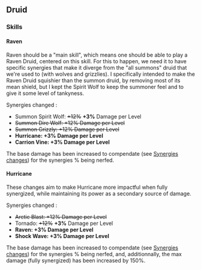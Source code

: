 ## Druid

### Skills

#### Raven

Raven should be a "main skill", which means one should be able to play a Raven Druid, centered on this skill. For this to happen, we need it to have specific synergies that make it diverge from the "all summons" druid that we're used to (with wolves and grizzlies). I specifically intended to make the Raven Druid squishier than the summon druid, by removing most of its mean shield, but I kept the Spirit Wolf to keep the summoner feel and to give it some level of tankyness.

Synergies changed :

- Summon Spirit Wolf: ~~+12%~~ **+3%** Damage per Level
- ~~Summon Dire Wolf: +12% Damage per Level~~
- ~~Summon Grizzly: +12% Damage per Level~~
- **Hurricane: +3% Damage per Level**
- **Carrion Vine: +3% Damage per Level**

The base damage has been increased to compendate (see [Synergies changes](/patchnotes/sections/systems)) for the synergies % being nerfed.

#### Hurricane

These changes aim to make Hurricane more impactful when fully synergized, while maintaining its power as a secondary source of damage.

Synergies changed :

- ~~Arctic Blast: +12% Damage per Level~~
- Tornado: ~~+12%~~ **+3%** Damage per Level
- **Raven: +3% Damage per Level**
- **Shock Wave: +3% Damage per Level**

The base damage has been increased to compendate (see [Synergies changes](/patchnotes/sections/systems)) for the synergies % being nerfed, and, additionnally, the max damage (fully synergized) has been increased by 150%.
